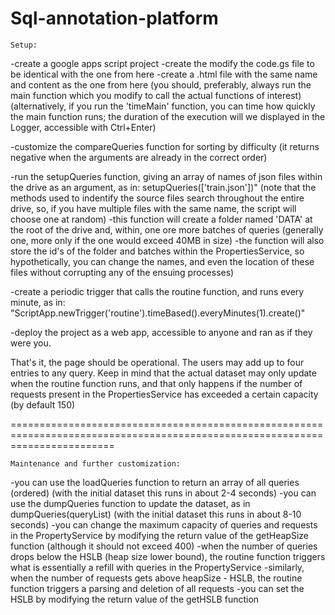 # Sql-annotation-platform

    Setup:
    
-create a google apps script project
-create the modify the code.gs file to be identical with the one from here
-create a .html file with the same name and content as the one from here
(you should, preferably, always run the main function which you modify to call the actual functions of interest)
(alternatively, if you run the 'timeMain' function, you can time how quickly the main function runs; the duration of the execution will we displayed in the Logger, accessible with Ctrl+Enter)

-customize the compareQueries function for sorting by difficulty (it returns negative when the arguments are already in the correct order)

-run the setupQueries function, giving an array of names of json files within the drive as an argument, as in: setupQueries(['train.json'])"
(note that the methods used to indentify the source files search throughout the entire drive, so, if you have multiple files with the same name, the script will choose one at random)
  -this function will create a folder named 'DATA' at the root of the drive and, within, one ore more batches of queries (generally one, more only if the one would exceed 40MB in size)
  -the function will also store the id's of the folder and batches within the PropertiesService, so hypothetically, you can change the names, and even the location of these files without corrupting any of the ensuing processes)

-create a periodic trigger that calls the routine function, and runs every minute, as in: "ScriptApp.newTrigger('routine').timeBased().everyMinutes(1).create()"

-deploy the project as a web app, accessible to anyone and ran as if they were you.

That's it, the page should be operational. The users may add up to four entries to any query. Keep in mind that the actual dataset may only update when the routine function runs, and that only happens if the number of requests present in the PropertiesService has exceeded a certain capacity (by default 150)

==============================================================================================================================

    Maintenance and further customization:

-you can use the loadQueries function to return an array of all queries (ordered) (with the initial dataset this runs in about 2-4 seconds)
-you can use the dumpQueries function to update the dataset, as in dumpQueries(queryList) (with the initial dataset this runs in about 8-10 seconds)
-you can change the maximum capacity of queries and requests in the PropertyService by modifying the return value of the getHeapSize function (although it should not exceed 400)
-when the number of queries drops below the HSLB (heap size lower bound), the routine function triggers what is essentially a refill with queries in the PropertyService
-similarly, when the number of requests gets above heapSize - HSLB, the routine function triggers a parsing and deletion of all requests
-you can set the HSLB by modifying the return value of the getHSLB function

